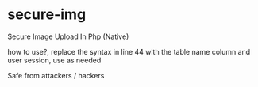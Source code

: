 # secure-img
Secure Image Upload In Php (Native)

how to use?, replace the syntax in line 44 with the table name column and user session, use as needed

Safe from attackers / hackers
